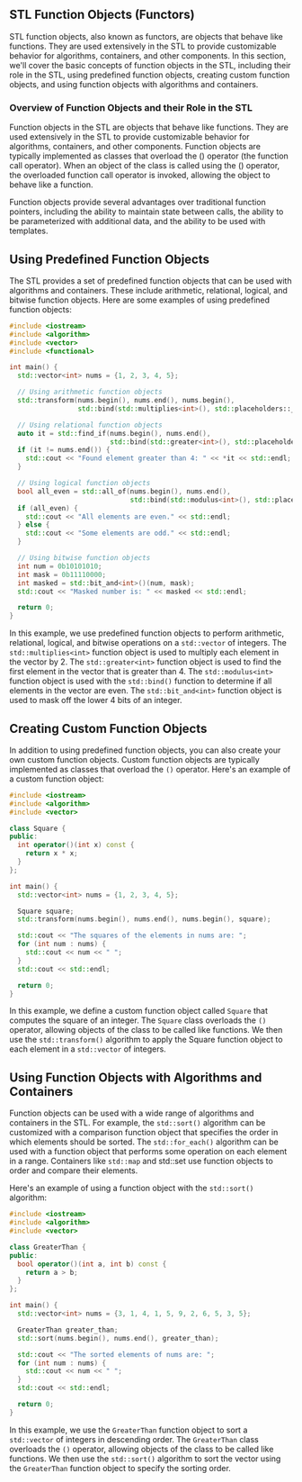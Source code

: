 ## STL Function Objects (Functors)
STL function objects, also known as functors, are objects that behave like functions. They are used extensively in the STL to provide customizable behavior for algorithms, containers, and other components. In this section, we'll cover the basic concepts of function objects in the STL, including their role in the STL, using predefined function objects, creating custom function objects, and using function objects with algorithms and containers.

### Overview of Function Objects and their Role in the STL
Function objects in the STL are objects that behave like functions. They are used extensively in the STL to provide customizable behavior for algorithms, containers, and other components. Function objects are typically implemented as classes that overload the () operator (the function call operator). When an object of the class is called using the () operator, the overloaded function call operator is invoked, allowing the object to behave like a function.

Function objects provide several advantages over traditional function pointers, including the ability to maintain state between calls, the ability to be parameterized with additional data, and the ability to be used with templates.

## Using Predefined Function Objects
The STL provides a set of predefined function objects that can be used with algorithms and containers. These include arithmetic, relational, logical, and bitwise function objects. Here are some examples of using predefined function objects:
```cpp
#include <iostream>
#include <algorithm>
#include <vector>
#include <functional>

int main() {
  std::vector<int> nums = {1, 2, 3, 4, 5};

  // Using arithmetic function objects
  std::transform(nums.begin(), nums.end(), nums.begin(),
                 std::bind(std::multiplies<int>(), std::placeholders::_1, 2));

  // Using relational function objects
  auto it = std::find_if(nums.begin(), nums.end(),
                         std::bind(std::greater<int>(), std::placeholders::_1, 4));
  if (it != nums.end()) {
    std::cout << "Found element greater than 4: " << *it << std::endl;
  }

  // Using logical function objects
  bool all_even = std::all_of(nums.begin(), nums.end(),
                              std::bind(std::modulus<int>(), std::placeholders::_1, 2) == 0);
  if (all_even) {
    std::cout << "All elements are even." << std::endl;
  } else {
    std::cout << "Some elements are odd." << std::endl;
  }

  // Using bitwise function objects
  int num = 0b10101010;
  int mask = 0b11110000;
  int masked = std::bit_and<int>()(num, mask);
  std::cout << "Masked number is: " << masked << std::endl;

  return 0;
}
```
In this example, we use predefined function objects to perform arithmetic, relational, logical, and bitwise operations on a `std::vector` of integers. The `std::multiplies<int>` function object is used to multiply each element in the vector by 2. The `std::greater<int>` function object is used to find the first element in the vector that is greater than 4. The `std::modulus<int>` function object is used with the `std::bind()` function to determine if all elements in the vector are even. The `std::bit_and<int>` function object is used to mask off the lower 4 bits of an integer.

## Creating Custom Function Objects
In addition to using predefined function objects, you can also create your own custom function objects. Custom function objects are typically implemented as classes that overload the `()` operator. Here's an example of a custom function object:
```cpp
#include <iostream>
#include <algorithm>
#include <vector>

class Square {
public:
  int operator()(int x) const {
    return x * x;
  }
};

int main() {
  std::vector<int> nums = {1, 2, 3, 4, 5};

  Square square;
  std::transform(nums.begin(), nums.end(), nums.begin(), square);

  std::cout << "The squares of the elements in nums are: ";
  for (int num : nums) {
    std::cout << num << " ";
  }
  std::cout << std::endl;

  return 0;
}
```
In this example, we define a custom function object called `Square` that computes the square of an integer. The `Square` class overloads the `()` operator, allowing objects of the class to be called like functions. We then use the `std::transform()` algorithm to apply the Square function object to each element in a `std::vector` of integers.

## Using Function Objects with Algorithms and Containers
Function objects can be used with a wide range of algorithms and containers in the STL. For example, the `std::sort()` algorithm can be customized with a comparison function object that specifies the order in which elements should be sorted. The `std::for_each()` algorithm can be used with a function object that performs some operation on each element in a range. Containers like `std::map` and std::set use function objects to order and compare their elements.

Here's an example of using a function object with the `std::sort()` algorithm:
```cpp
#include <iostream>
#include <algorithm>
#include <vector>

class GreaterThan {
public:
  bool operator()(int a, int b) const {
    return a > b;
  }
};

int main() {
  std::vector<int> nums = {3, 1, 4, 1, 5, 9, 2, 6, 5, 3, 5};

  GreaterThan greater_than;
  std::sort(nums.begin(), nums.end(), greater_than);

  std::cout << "The sorted elements of nums are: ";
  for (int num : nums) {
    std::cout << num << " ";
  }
  std::cout << std::endl;

  return 0;
}
```
In this example, we use the `GreaterThan` function object to sort a `std::vector` of integers in descending order. The `GreaterThan` class overloads the `()` operator, allowing objects of the class to be called like functions. We then use the `std::sort()` algorithm to sort the vector using the `GreaterThan` function object to specify the sorting order.